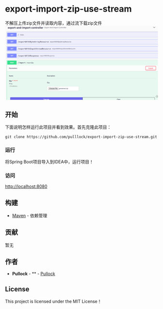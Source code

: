 # export-import-zip-use-stream

不解压上传zip文件并读取内容，通过流下载zip文件
![](sample.png)

## 开始

下面说明怎样运行此项目并看到效果。首先克隆此项目：

```
git clone https://github.com/pulllock/export-import-zip-use-stream.git
```

### 运行

将Spring Boot项目导入到IDEA中，运行项目！

### 访问

[http://localhost:8080](http://localhost:8080)

## 构建

* [Maven](https://maven.apache.org/) - 依赖管理

## 贡献

暂无

## 作者

* **Pullock** - ** - [Pullock](https://github.com/pulllock)

## License

This project is licensed under the MIT License！